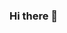 ### Hi there 👋

<!--
**Sofi198818/Sofi198818** is a ✨ _special_ ✨ repository because its `README.md` (this file) appears on your GitHub profile.

Here are some ideas to get you started:

- 🔭 I’m currently working on a free projects...
- 🌱 I’m currently learning ....JS. React
- 👯 I’m looking to collaborate on ...JS
- 💬 Ask me Anything related to programming...
- 📫 How to reach me: https://www.linkedin.com/in/sophio-makharadze-5b7b67207/

